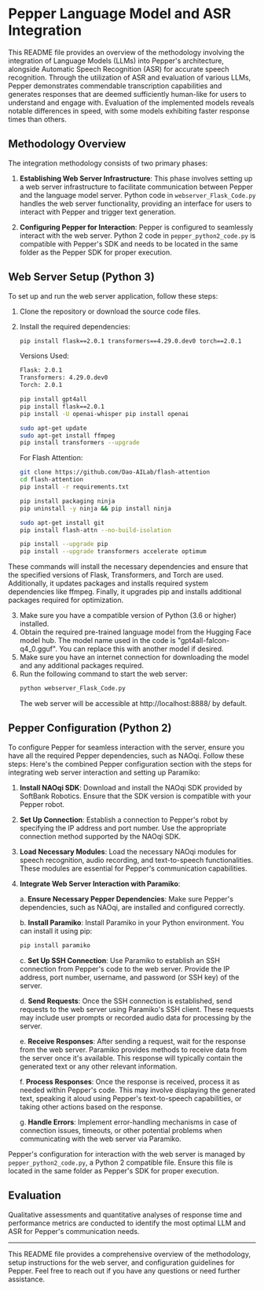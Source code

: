 # Pepper Language Model and ASR Integration

This README file provides an overview of the methodology involving the integration of Language Models (LLMs) into Pepper's architecture, alongside Automatic Speech Recognition (ASR) for accurate speech recognition. Through the utilization of ASR and evaluation of various LLMs, Pepper demonstrates commendable transcription capabilities and generates responses that are deemed sufficiently human-like for users to understand and engage with. Evaluation of the implemented models reveals notable differences in speed, with some models exhibiting faster response times than others.

## Methodology Overview

The integration methodology consists of two primary phases:

1. **Establishing Web Server Infrastructure**: This phase involves setting up a web server infrastructure to facilitate communication between Pepper and the language model server. Python code in `webserver_Flask_Code.py` handles the web server functionality, providing an interface for users to interact with Pepper and trigger text generation.

2. **Configuring Pepper for Interaction**: Pepper is configured to seamlessly interact with the web server. Python 2 code in `pepper_python2_code.py` is compatible with Pepper's SDK and needs to be located in the same folder as the Pepper SDK for proper execution.

## Web Server Setup (Python 3)

To set up and run the web server application, follow these steps:

1. Clone the repository or download the source code files.
2. Install the required dependencies:
   ```bash
   pip install flask==2.0.1 transformers==4.29.0.dev0 torch==2.0.1
   ```
   Versions Used:
   ```bash
   Flask: 2.0.1
   Transformers: 4.29.0.dev0
   Torch: 2.0.1
   ```
   
   ```bash
   pip install gpt4all
   pip install flask==2.0.1
   pip install -U openai-whisper pip install openai
   ```
   
   ```bash
   sudo apt-get update
   sudo apt-get install ffmpeg
   pip install transformers --upgrade
   ```
   
   For Flash Attention:
   ```bash
   git clone https://github.com/Dao-AILab/flash-attention
   cd flash-attention
   pip install -r requirements.txt
   ```
   
   ```bash
   pip install packaging ninja
   pip uninstall -y ninja && pip install ninja
   ```
   
   ```bash
   sudo apt-get install git
   pip install flash-attn --no-build-isolation
   ```
   
   ```bash
   pip install --upgrade pip
   pip install --upgrade transformers accelerate optimum
   ```

These commands will install the necessary dependencies and ensure that the specified versions of Flask, Transformers, and Torch are used. Additionally, it updates packages and installs required system dependencies like ffmpeg. Finally, it upgrades pip and installs additional packages required for optimization.

3. Make sure you have a compatible version of Python (3.6 or higher) installed.
4. Obtain the required pre-trained language model from the Hugging Face model hub. The model name used in the code is "gpt4all-falcon-q4_0.gguf". You can replace this with another model if desired.
5. Make sure you have an internet connection for downloading the model and any additional packages required.
6. Run the following command to start the web server:
   ```bash
   python webserver_Flask_Code.py
   ```
   The web server will be accessible at http://localhost:8888/ by default.

## Pepper Configuration (Python 2)

To configure Pepper for seamless interaction with the server, ensure you have all the required Pepper dependencies, such as NAOqi. Follow these steps:
Here's the combined Pepper configuration section with the steps for integrating web server interaction and setting up Paramiko:

1. **Install NAOqi SDK**: Download and install the NAOqi SDK provided by SoftBank Robotics. Ensure that the SDK version is compatible with your Pepper robot.

2. **Set Up Connection**: Establish a connection to Pepper's robot by specifying the IP address and port number. Use the appropriate connection method supported by the NAOqi SDK.

3. **Load Necessary Modules**: Load the necessary NAOqi modules for speech recognition, audio recording, and text-to-speech functionalities. These modules are essential for Pepper's communication capabilities.

4. **Integrate Web Server Interaction with Paramiko**:

   a. **Ensure Necessary Pepper Dependencies**:
      Make sure Pepper's dependencies, such as NAOqi, are installed and configured correctly.

   b. **Install Paramiko**:
      Install Paramiko in your Python environment. You can install it using pip:
      ```bash
      pip install paramiko
      ```

   c. **Set Up SSH Connection**:
      Use Paramiko to establish an SSH connection from Pepper's code to the web server. Provide the IP address, port number, username, and password (or SSH key) of the server.

   d. **Send Requests**:
      Once the SSH connection is established, send requests to the web server using Paramiko's SSH client. These requests may include user prompts or recorded audio data for processing by the server.

   e. **Receive Responses**:
      After sending a request, wait for the response from the web server. Paramiko provides methods to receive data from the server once it's available. This response will typically contain the generated text or any other relevant information.

   f. **Process Responses**:
      Once the response is received, process it as needed within Pepper's code. This may involve displaying the generated text, speaking it aloud using Pepper's text-to-speech capabilities, or taking other actions based on the response.

   g. **Handle Errors**:
      Implement error-handling mechanisms in case of connection issues, timeouts, or other potential problems when communicating with the web server via Paramiko.

Pepper's configuration for interaction with the web server is managed by `pepper_python2_code.py`, a Python 2 compatible file. Ensure this file is located in the same folder as Pepper's SDK for proper execution.


## Evaluation

Qualitative assessments and quantitative analyses of response time and performance metrics are conducted to identify the most optimal LLM and ASR for Pepper's communication needs.

---

This README file provides a comprehensive overview of the methodology, setup instructions for the web server, and configuration guidelines for Pepper. Feel free to reach out if you have any questions or need further assistance.

